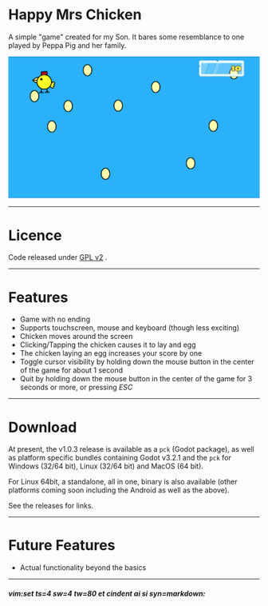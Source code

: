 # Happy Mrs Chicken #

A simple "game" created for my Son. It bares some resemblance to one played by
Peppa Pig and her family.

![screenshot01](screenshot01.png)



-----
# Licence #

Code released under [GPL v2](LICENCE) .



-----
# Features #

  * Game with no ending
  * Supports touchscreen, mouse and keyboard (though less exciting)
  * Chicken moves around the screen
  * Clicking/Tapping the chicken causes it to lay and egg
  * The chicken laying an egg increases your score by one
  * Toggle cursor visibility by holding down the mouse button in the center of the game for about 1 second
  * Quit by holding down the mouse button in the center of the game for 3 seconds or more, or pressing _*ESC*_



-----
# Download #

At present, the v1.0.3 release is available as a `pck` (Godot package), as well
as platform specific bundles containing Godot v3.2.1 and the `pck` for Windows
(32/64 bit), Linux (32/64 bit) and MacOS (64 bit).

For Linux 64bit, a standalone, all in one, binary is also available (other
platforms coming soon including the Android as well as the above).

See the releases for links.



-----
# Future Features #

  * Actual functionality beyond the basics



----
##### vim:set ts=4 sw=4 tw=80 et cindent ai si syn=markdown: #####
